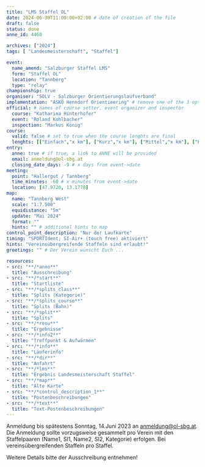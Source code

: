 ```yaml
---
title: "LMS Staffel OL"
date: 2024-06-30T11:00:00+02:00 # date of creation of the file
draft: false
status: done
anne_id: 4460

archives: ["2024"]
tags: [ "Landesmeisterschaft", "Staffel"]

event:
  name_amend: "Salzburger Staffel LMS"
  form: "Staffel OL"
  location: "Tannberg"
  type: "relay"
championship: true
organiser: "SOLV - Salzburger Orientierungslaufverband"
implementation: "ASKÖ Henndorf Orientieering" # remove one of the 3 options
official: # names of course setter, event organizer and inspector
  course: "Katharina Hinterhofer"
  event: "Roland Kohlbacher"
  inspection: "Markus König"
course:
  valid: false # set to true when the course lenghts are final
  lenghts: [["Einfach","x km"], ["Kurz","x km"], ["Mittel","x km"], ["Lang","x km"]]
entry:
  anne: true # if true, a link to ANNE will be provided
  email: anmeldung@ol-sbg.at
  closing_date_days: -9 # x days from event->date
meeting:
  point: "Hallergut / Tannberg"
  time_minutes: -60 # x minutes from event->date
  location: [47.9720, 13.1778]
map:
  name: "Tannberg West"
  scale: "1:7.500"
  equidistance: "5m"
  update: "Mai 2024"
  format: ""
  hints: "" # additional hints to map
control_point_description: "Nur der Laufkarte"
timing: "SPORTIdent; SI-Air+ (touch free) aktiviert"
hints: "Vereinsübergreifende Staffeln sind erlaubt!"
greetings: "" # Der Verein wünscht Euch ...

resources:
- src: "**/*anno**"
  title: "Ausschreibung"
- src: "**/*start**"
  title: "Startliste"
- src: "**/*splits_class**"
  title: "Splits (Kategorie)"
- src: "**/*splits_course**"
  title: "Splits (Bahn)"
- src: "**/*split**"
  title: "Splits"
- src: "**/*resu**"
  title: "Ergebnisse"
- src: "**/*info2**"
  title: "Treffpunkt & Aufwärmen"
- src: "**/*info**"
  title: "Läuferinfo"
- src: "**/*dir**"
  title: "Anfahrt"
- src: "**/*lms**"
  title: "Ergebnis Landesmeisterschaft Staffel"
- src: "**/*map**"
  title: "Alte Karte"
- src: "**/*control_description_1**"
  title: "Postenbeschreibungen"
- src: "**/*text**"
  title: "Text-Postenbeschreibungen"
---
```


Anmeldung bis spätestens Sonntag, 14.Juni 2023 an anmeldung@ol-sbg.at. Die
Anmeldung sollte vorzugsweise gesammelt pro Verein mit den
Staffelpaaren (Name1, SI1, Name2, SI2, Kategorie) erfolgen. Bei
vereinsübergreifenden Staffeln pro Staffel.

Weitere Details bitte der Ausschreibung entnehmen!
